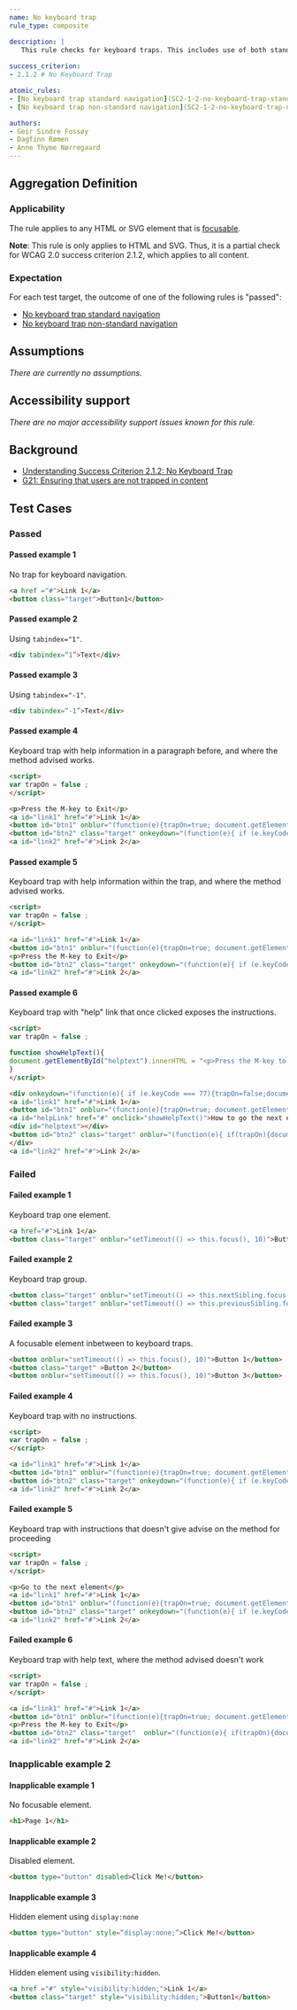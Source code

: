 ```yaml
---
name: No keyboard trap
rule_type: composite

description: |
   This rule checks for keyboard traps. This includes use of both standard and non-standard keyboard navigation to navigate through all content without becoming trapped.
   
success_criterion:
- 2.1.2 # No Keyboard Trap

atomic_rules:
- [No keyboard trap standard navigation](SC2-1-2-no-keyboard-trap-standard-navigation)
- [No keyboard trap non-standard navigation](SC2-1-2-no-keyboard-trap-non-standard-navigation)

authors:
- Geir Sindre Fossøy
- Dagfinn Rømen
- Anne Thyme Nørregaard
---
```


## Aggregation Definition

### Applicability

The rule applies to any HTML or SVG element that is [focusable](#focusable).

**Note**: This rule is only applies to HTML and SVG. Thus, it is a partial check for WCAG 2.0 success criterion 2.1.2, which applies to all content.

### Expectation

For each test target, the outcome of one of the following rules is "passed":

- [No keyboard trap standard navigation](SC2-1-2-no-keyboard-trap-standard-navigation)
- [No keyboard trap non-standard navigation](SC2-1-2-no-keyboard-trap-non-standard-navigation)

## Assumptions

_There are currently no assumptions._

## Accessibility support

_There are no major accessibility support issues known for this rule._

## Background

- [Understanding Success Criterion 2.1.2: No Keyboard Trap](https://www.w3.org/WAI/WCAG21/Understanding/no-keyboard-trap.html)
- [G21: Ensuring that users are not trapped in content](https://www.w3.org/TR/2016/NOTE-WCAG20-TECHS-20161007/G21)

## Test Cases

### Passed

#### Passed example 1

No trap for keyboard navigation.

```html
<a href ="#">Link 1</a>
<button class="target">Button1</button>
```

#### Passed example 2

Using `tabindex="1"`.

```html
<div tabindex=“1”>Text</div>
```

#### Passed example 3

Using `tabindex="-1"`.

```html
<div tabindex=“-1”>Text</div>
```

#### Passed example 4

Keyboard trap with help information in a paragraph before, and where the method advised works.

```html
<script>
var trapOn = false ;
</script>

<p>Press the M-key to Exit</p>
<a id="link1" href="#">Link 1</a>
<button id="btn1" onblur="(function(e){trapOn=true; document.getElementById('btn2').focus();})(event)">Button 1</button>
<button id="btn2" class="target" onkeydown="(function(e){ if (e.keyCode === 77){trapOn=false;document.getElementById('link2').focus();}})(event)" onblur="(function(e){ if(trapOn){document.getElementById('btn1').focus();}})(event)">Button 2</button>
<a id="link2" href="#">Link 2</a>
```

#### Passed example 5

Keyboard trap with help information within the trap, and where the method advised works.

```html
<script>
var trapOn = false ;
</script>

<a id="link1" href="#">Link 1</a>
<button id="btn1" onblur="(function(e){trapOn=true; document.getElementById('btn2').focus();})(event)">Button 1</button>
<p>Press the M-key to Exit</p>
<button id="btn2" class="target" onkeydown="(function(e){ if (e.keyCode === 77){trapOn=false;document.getElementById('link2').focus();}})(event)" onblur="(function(e){ if(trapOn){document.getElementById('btn1').focus();}})(event)">Button 2</button>
<a id="link2" href="#">Link 2</a>
````

#### Passed example 6

Keyboard trap with "help" link that once clicked exposes the instructions.

```html
<script>
var trapOn = false ;

function showHelpText(){
document.getElementById("helptext").innerHTML = "<p>Press the M-key to Exit</p>";
}
</script>

<div onkeydown="(function(e){ if (e.keyCode === 77){trapOn=false;document.getElementById('link2').focus();}})(event)">
<a id="link1" href="#">Link 1</a>
<button id="btn1" onblur="(function(e){trapOn=true; document.getElementById('helpLink').focus();})(event)">Button 1</button>
<a id="helpLink" href="#" onclick="showHelpText()">How to go the next element</a>
<div id="helptext"></div>
<button id="btn2" class="target" onblur="(function(e){ if(trapOn){document.getElementById('btn1').focus();}})(event)">Button 2</button>
</div>
<a id="link2" href="#">Link 2</a>
```

### Failed

#### Failed example 1

Keyboard trap one element.

```html
<a href="#">Link 1</a>
<button class="target" onblur="setTimeout(() => this.focus(), 10)">Button1</button>
```

#### Failed example 2

Keyboard trap group.

```html
<button class="target" onblur="setTimeout(() => this.nextSibling.focus(), 10)">Button1</button>
<button class="target" onblur="setTimeout(() => this.previousSibling.focus(), 10)">Button2</button>
```

#### Failed example 3

A focusable element inbetween to keyboard traps.

```html
<button onblur="setTimeout(() => this.focus(), 10)">Button 1</button>
<button class="target" >Button 2</button>
<button onblur="setTimeout(() => this.focus(), 10)">Button 3</button>
```

#### Failed example 4

Keyboard trap with no instructions.

```html
<script>
var trapOn = false ;
</script>

<a id="link1" href="#">Link 1</a>
<button id="btn1" onblur="(function(e){trapOn=true; document.getElementById('btn2').focus();})(event)">Button 1</button>
<button id="btn2" class="target" onkeydown="(function(e){ if (e.keyCode === 77){trapOn=false;document.getElementById('link2').focus();}})(event)" onblur="(function(e){ if(trapOn){document.getElementById('btn1').focus();}})(event)">Button 2</button>
<a id="link2" href="#">Link 2</a>
````

#### Failed example  5

Keyboard trap with instructions that doesn't give advise on the method for proceeding

```html
<script>
var trapOn = false ;
</script>

<p>Go to the next element</p>
<a id="link1" href="#">Link 1</a>
<button id="btn1" onblur="(function(e){trapOn=true; document.getElementById('btn2').focus();})(event)">Button 1</button>
<button id="btn2" class="target" onkeydown="(function(e){ if (e.keyCode === 77){trapOn=false;document.getElementById('link2').focus();}})(event)" onblur="(function(e){ if(trapOn){document.getElementById('btn1').focus();}})(event)">Button 2</button>
<a id="link2" href="#">Link 2</a>
````
#### Failed example  6

Keyboard trap with help text, where the method advised doesn't work

```html
<script>
var trapOn = false ;
</script>

<a id="link1" href="#">Link 1</a>
<button id="btn1" onblur="(function(e){trapOn=true; document.getElementById('btn2').focus();})(event)">Button 1</button>
<p>Press the M-key to Exit</p>
<button id="btn2" class="target"  onblur="(function(e){ if(trapOn){document.getElementById('btn1').focus();}})(event)">Button 2</button>
<a id="link2" href="#">Link 2</a>
```

### Inapplicable example 2

#### Inapplicable example 1

No focusable element.

```html
<h1>Page 1</h1>
```

#### Inapplicable example 2

Disabled element.

```html
<button type="button" disabled>Click Me!</button>
```

#### Inapplicable example 3

Hidden element using `display:none`

```html
<button type="button" style=“display:none;”>Click Me!</button>
```

#### Inapplicable example 4

Hidden element using `visibility:hidden`.

```html
<a href ="#" style="visibility:hidden;">Link 1</a>
<button class="target" style="visibility:hidden;">Button1</button>
```

